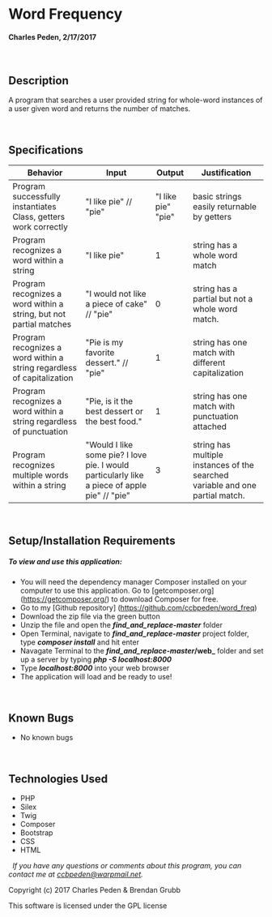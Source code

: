 # **Word Frequency**
#### Charles Peden, 2/17/2017

&nbsp;
## Description
A program that searches a user provided string for whole-word instances of a user given word and returns the number of matches.

&nbsp;
## Specifications

|Behavior|Input|Output|Justification|
|--------|-----|------|-------|
|Program successfully instantiates Class, getters work correctly | "I like pie"  // "pie" | "I like pie" "pie" | basic strings easily returnable by getters
| Program recognizes a word within a string | "I like pie" | 1 | string has a whole word match
| Program recognizes a word within a string, but not partial matches | "I would not like a piece of cake" // "pie"| 0 | string has a partial but not a whole word match.
| Program recognizes a word within a string regardless of capitalization | "Pie is my favorite dessert." // "pie"  | 1 | string has one match with different capitalization
| Program recognizes a word within a string regardless of punctuation | "Pie, is it the best dessert or the best food." | 1 | string has one match with punctuation attached
| Program recognizes multiple words within a string | "Would I like some pie? I love pie.  I would particularly like a piece of apple pie" // "pie" | 3 | string has multiple instances of the searched variable and one partial match.



&nbsp;
## Setup/Installation Requirements
##### _To view and use this application:_
* You will need the dependency manager Composer installed on your computer to use this application. Go to [getcomposer.org] (https://getcomposer.org/) to download Composer for free.
* Go to my [Github repository] (https://github.com/ccbpeden/word_freq)
* Download the zip file via the green button
* Unzip the file and open the **_find_and_replace-master_** folder
* Open Terminal, navigate to **_find_and_replace-master_** project folder, type **_composer install_** and hit enter
* Navagate Terminal to the **_find_and_replace-master_/web_** folder and set up a server by typing **_php -S localhost:8000_**
* Type **_localhost:8000_** into your web browser
* The application will load and be ready to use!

&nbsp;
## Known Bugs
* No known bugs

&nbsp;
## Technologies Used
* PHP
* Silex
* Twig
* Composer
* Bootstrap
* CSS
* HTML

&nbsp;
_If you have any questions or comments about this program, you can contact me at [ccbpeden@warpmail.net](mailto:ccbpeden@warpmail.net)._

Copyright (c) 2017 Charles Peden & Brendan Grubb

This software is licensed under the GPL license
